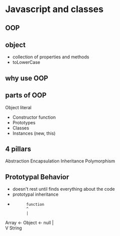 # Javascript and classes

## OOP

## object
- collection of properties and methods
- toLowerCase

## why use OOP

## parts of OOP
Object literal

- Constructor function
- Prototypes
- Classes
- Instances (new, this)

## 4 pillars
Abstraction
Encapsulation
Inheritance
Polymorphism


## Prototypal Behavior
- doesn't rest until finds everything about the code
- prototypal inheritance
- 
            function
            ^
            |
Array <- Object <- null
            |    
            V
            String
